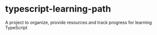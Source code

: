 # typescript-learning-path
A project to organize, provide resources and track progress for learning TypeScript
